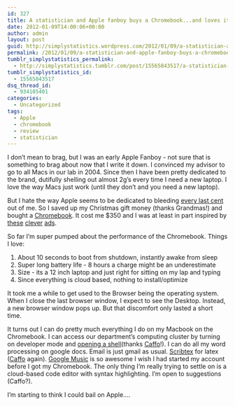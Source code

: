 ```yaml
---
id: 327
title: A statistician and Apple fanboy buys a Chromebook...and loves it!
date: 2012-01-09T14:00:06+00:00
author: admin
layout: post
guid: http://simplystatistics.wordpress.com/2012/01/09/a-statistician-and-apple-fanboy-buys-a-chromebook-and
permalink: /2012/01/09/a-statistician-and-apple-fanboy-buys-a-chromebook-and/
tumblr_simplystatistics_permalink:
  - http://simplystatistics.tumblr.com/post/15565843517/a-statistician-and-apple-fanboy-buys-a-chromebook-and
tumblr_simplystatistics_id:
  - 15565843517
dsq_thread_id:
  - 934105401
categories:
  - Uncategorized
tags:
  - Apple
  - chromebook
  - review
  - statistician
---
```

I don&#8217;t mean to brag, but I was an early Apple Fanboy - not sure that is something to brag about now that I write it down. I convinced my advisor to go to all Macs in our lab in 2004. Since then I have been pretty dedicated to the brand, dutifully shelling out almost 2g&#8217;s every time I need a new laptop. I love the way Macs just work (until they don&#8217;t and you need a new laptop).

But I hate the way Apple seems to be dedicated to bleeding <a href="http://simplystatistics.tumblr.com/post/13412260027/apple-this-is-ridiculous-you-gotta-upgrade-to" target="_blank">every last cent</a> out of me. So I saved up my Christmas gift money (thanks Grandmas!) and bought a <a href="https://www.google.com/intl/en/chromebook/" target="_blank">Chromebook</a>. It cost me $350 and I was at least in part inspired by <a href="http://www.youtube.com/watch?v=DazdIFMbC_4" target="_blank">these</a> <a href="http://www.youtube.com/watch?v=m0ISVHdzJsQ" target="_blank">clever</a> <a href="http://www.youtube.com/watch?v=EaI9hORJS4M" target="_blank">ads</a>.

So far I&#8217;m super pumped about the performance of the Chromebook. Things I love:

  1. About 10 seconds to boot from shutdown, instantly awake from sleep
  2. Super long battery life - 8 hours a charge might be an underestimate
  3. Size - its a 12 inch laptop and just right for sitting on my lap and typing
  4. Since everything is cloud based, nothing to install/optimize

It took me a while to get used to the Browser being the operating system. When I close the last browser window, I expect to see the Desktop. Instead, a new browser window pops up. But that discomfort only lasted a short time.

It turns out I can do pretty much everything I do on my Macbook on the Chromebook. I can access our department&#8217;s computing cluster by turning on developer mode and <a href="https://groups.google.com/forum/#!topic/chromebook-central/dZDs1GFdlzY" target="_blank">opening a shell</a>(thanks <a href="http://www.bcaffo.com/" target="_blank">Caffo</a>!). I can do all my word processing on google docs. Email is just gmail as usual. <a href="http://www.scribtex.com/" target="_blank">Scribtex</a> for latex (<a href="http://grants.nih.gov/grants/policy/pecase2010/BrianCaffo.jpg" target="_blank">Caffo</a> again). <a href="https://music.google.com/" target="_blank">Google Music</a> is so awesome I wish I had started my account before I got my Chromebook. The only thing I&#8217;m really trying to settle on is a cloud-based code editor with syntax highlighting. I&#8217;m open to suggestions (Caffo?).

I&#8217;m starting to think I could bail on Apple&#8230;.